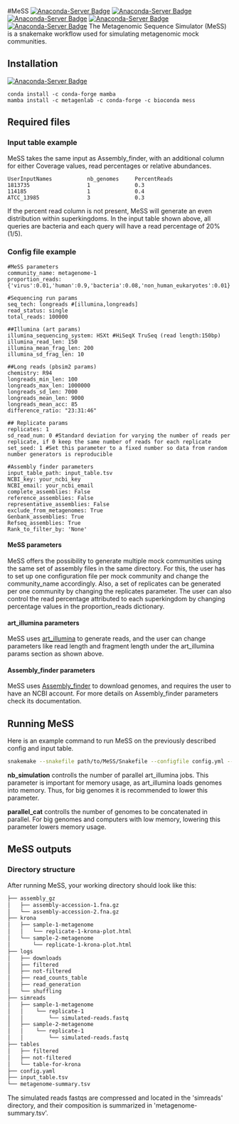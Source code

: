 #MeSS [![Anaconda-Server Badge](https://anaconda.org/metagenlab/mess/badges/version.svg)](https://anaconda.org/metagenlab/mess) [![Anaconda-Server Badge](https://anaconda.org/metagenlab/mess/badges/latest_release_date.svg)](https://anaconda.org/metagenlab/mess) [![Anaconda-Server Badge](https://anaconda.org/metagenlab/mess/badges/downloads.svg)](https://anaconda.org/metagenlab/mess) [![Anaconda-Server Badge](https://anaconda.org/metagenlab/mess/badges/platforms.svg)](https://anaconda.org/metagenlab/mess) [![Anaconda-Server Badge](https://anaconda.org/metagenlab/mess/badges/license.svg)](https://anaconda.org/metagenlab/mess)
The Metagenomic Sequence Simulator (MeSS) is a snakemake workflow used for simulating metagenomic mock communities.
## Installation
[![Anaconda-Server Badge](https://anaconda.org/metagenlab/mess/badges/installer/conda.svg)](https://conda.anaconda.org/metagenlab)    
```shh
conda install -c conda-forge mamba
mamba install -c metagenlab -c conda-forge -c bioconda mess
```
## Required files
### Input table example
MeSS takes the same input as Assembly_finder, with an additional column for either Coverage values, read percentages or
relative abundances.
```
UserInputNames           nb_genomes     PercentReads     
1813735                  1              0.3
114185                   1              0.4
ATCC_13985               3              0.3
```
If the percent read column is not present, MeSS will generate an even distribution within superkingdoms.
In the input table shown above, all queries are bacteria and each query will have a read percentage of 20% (1/5).
### Config file example
```
#MeSS parameters
community_name: metagenome-1
proportion_reads: {'virus':0.01,'human':0.9,'bacteria':0.08,'non_human_eukaryotes':0.01}

#Sequencing run params
seq_tech: longreads #[illumina,longreads]
read_status: single 
total_reads: 100000

##Illumina (art params)
illumina_sequencing_system: HSXt #HiSeqX TruSeq (read length:150bp)
illumina_read_len: 150
illumina_mean_frag_len: 200
illumina_sd_frag_len: 10

##Long reads (pbsim2 params)
chemistry: R94 
longreads_min_len: 100
longreads_max_len: 1000000
longreads_sd_len: 7000
longreads_mean_len: 9000
longreads_mean_acc: 85
difference_ratio: "23:31:46"

## Replicate params
replicates: 1 
sd_read_num: 0 #Standard deviation for varying the number of reads per replicate, if 0 keep the same number of reads for each replicate
set_seed: 1 #Set this parameter to a fixed number so data from random number generators is reproducible

#Assembly finder parameters
input_table_path: input_table.tsv
NCBI_key: your_ncbi_key
NCBI_email: your_ncbi_email
complete_assemblies: False
reference_assemblies: False
representative_assemblies: False
exclude_from_metagenomes: True
Genbank_assemblies: True
Refseq_assemblies: True
Rank_to_filter_by: 'None'
```
#### MeSS parameters
MeSS offers the possibility to generate multiple mock communities using the same set of assembly files in the same directory.
For this, the user has to set up one configuration file per mock community and change the community_name accordingly.
Also, a set of replicates can be generated per one community by changing the replicates parameter.
The user can also control the read percentage attributed to each superkingdom by changing percentage values in the proportion_reads dictionary.
#### art_illumina parameters

MeSS uses [art_illumina](https://academic.oup.com/bioinformatics/article/28/4/593/213322) to generate reads, and the user can change parameters like read length and fragment length under the art_illumina params section as shown above. 
#### Assembly_finder parameters
MeSS uses [Assembly_finder](https://github.com/metagenlab/assembly_finder) to download genomes, and requires the user to have an NCBI account. For more details on Assembly_finder parameters check its documentation.

## Running MeSS

Here is an example command to run MeSS on the previously described config and input table.
```bash
snakemake --snakefile path/to/MeSS/Snakefile --configfile config.yml --use-conda --conda-prefix path/to/conda/envs/ --resources ncbi_requests=3 nb_simulation=2 parallel_cat=2 --cores 10 illumina_sim
```

**nb_simulation** controlls the number of parallel art_illumina jobs. This parameter is important for memory usage, as art_illumina loads genomes into memory. Thus, for big genomes it is recommended to lower this parameter.

**parallel_cat** controlls the number of genomes to be concatenated in parallel. For big genomes and computers with low memory, lowering this parameter lowers memory usage.

## MeSS outputs
### Directory structure
After running MeSS, your working directory should look like this:
```bash
├── assembly_gz
│   ├── assembly-accession-1.fna.gz
│   └── assembly-accession-2.fna.gz
├── krona
│   ├── sample-1-metagenome
│   │   └── replicate-1-krona-plot.html 
│   └── sample-2-metagenome
│       └── replicate-1-krona-plot.html
├── logs
│   ├── downloads
│   ├── filtered
│   ├── not-filtered  
│   ├── read_counts_table
│   ├── read_generation
│   └── shuffling
├── simreads
│   ├── sample-1-metagenome
│   │    └── replicate-1
│   │        └── simulated-reads.fastq
│   ├── sample-2-metagenome
│   │    └── replicate-1
│   │        └── simulated-reads.fastq
├── tables
│   ├── filtered
│   ├── not-filtered  
│   └── table-for-krona
├── config.yaml
├── input_table.tsv
└── metagenome-summary.tsv
```
The simulated reads fastqs are compressed and located in the 'simreads' directory, and their composition is summarized in 
'metagenome-summary.tsv'. 

